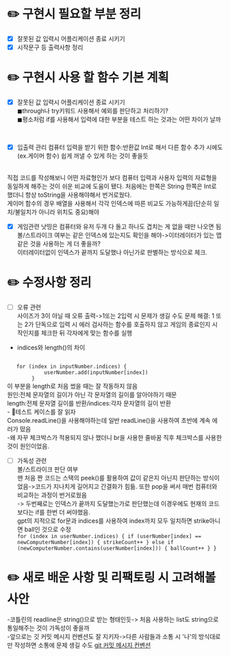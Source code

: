 # ✏️ 구현시 필요할 부분 정리

- [X] 잘못된 값 입력시 어플리케이션 종료 시키기
- [X] 시작문구 등 출력사항 정리

# ✏️ 구현시 사용 할 함수 기본 계획

- [x] 잘못된 값 입력시 어플리케이션 종료 시키기
    <br>
    ◼through나 try키워드 사용해서 예외를 판단하고 처리하기?
    <br>
    ◼평소처럼 if를 사용해서 입력에 대한 부분을 테스트 하는 것과는 어떤 차이가 날까

<br>

- [x] 입출력 관리
    컴퓨터 입력을 받기 위한 함수:반환값 Int로 해서 다른 함수 추가 시에도(ex.게이머 함수) 쉽게 꺼낼 수 있게 하는 것이 좋을듯
<br>
        직접 코드를 작성해보니 어떤 자료형인가 보다 컴퓨터 입력과 사용자 입력의 자료형을 동일하게 해주는 것이 쉬운 비교에 도움이 됐다. 처음에는 한쪽은 String 한쪽은 Int로 했더니 항상 toString을 사용해야해서 번거로웠다.
    <br>
    게이머 함수의 경우 배열을 사용해서 각각 인덱스에 따른 비교도 가능하게끔(단순히 일치/불일치가 아니라 위치도 중요)해야

- [x] 게임관련
    낫띵은 컴퓨터와 유저 두개 다 돌고 하나도 겹치는 게 없을 때만 나오면 됨
    <br>
    볼/스트라이크 여부는 같은 인덱스에 있는지도 확인을 해야->이터레이터가 있는 맵같은 것을 사용하는 게 더 좋을까?
    <br>
    이터레이터없이 인덱스가 끝까지 도달했나 아닌가로 판별하는 방식으로 체크.

# ✏️ 수정사항 정리
- [ ] 오류 관련
  <br>
    사이즈가 3이 아닐 때 오류 출력->1또는 2입력 시 문제가 생길 수도
    문제 해결: 1 또는 2가 단독으로 입력 시 에러 검사하는 함수를 호출하지 않고 게임의 종료인지 시작인지를 체크한 뒤 각자에게 맞는 함수를 실행
  <br>
- indices와 length()의 차이
<code>
   for (index in inputNumber.indices) {
            userNumber.add(inputNumber[index])
        }
</code>
    이 부분을 length로 처음 썼을 때는 잘 작동하지 않음
    <br>
    원인:전체 문자열의 길이가 아닌 각 문자열의 길이를 알아야하기 때문
    <br>
    length:전체 문자열 길이를 반환/indices:각자 문자열의 길이 반환
<br>
- 🌟테스트 케이스를 잘 읽자
    <br>
    Console.readLine()을 사용해야하는데 일반 readLine()을 사용하여 초반에 계속 에러가 떴음
  <br>
  -왜 자꾸 체크박스가 적용되지 않나 했더니 br을 사용한 줄바꿈 직후 체크박스를 사용한 것이 원인이었음.
  
- [ ] 가독성 관련
      <br>
      볼/스트라이크 판단 여부
      <br>
      맨 처음 짠 코드는 스택의 peek()를 활용하여 값이 같은지 아닌지 판단하는 방식이었음->코드가 지나치게 길어지고 간결화가 힘듦. 또한 pop을 써서 매번 컴퓨터와 비교하는 과정이 번거로웠음
      <br>
      -> 두번째로는 인덱스가 끝까지 도달했는가로 판단했는데 이경우에도 현재의 코드보다는 if를 한번 더 써야했음.
      <br> gpt의 지적으로 for문과 indices를 사용하여 index까지 모두 일치하면 strike아니면 ball인 것으로 수정
    <code>
      for (index in userNumber.indices) {
                if (userNumber[index] == newComputerNumber[index]) {
                    strikeCount++
                } else if (newComputerNumber.contains(userNumber[index])) {
                    ballCount++
                }
            }
      </code>


# ✏️ 새로 배운 사항 및 리팩토링 시 고려해볼 사안

-코틀린의 readline은 string()으로 받는 형태인듯-> 처음 사용하는 list도 string으로 통일해주는 것이 가독성이 좋을까
<br>
-앞으로는 깃 커밋 메시지 컨벤션도 잘 지키자->다른 사람들과 소통 시 '나'의 방식대로만 작성하면 소통에 문제 생길 수도
[git 커밋 메시지 컨벤션](https://velog.io/@dkdlel102/Git-%EC%BB%A4%EB%B0%8B-%EB%A9%94%EC%8B%9C%EC%A7%80-%EC%BB%A8%EB%B2%A4%EC%85%98)

